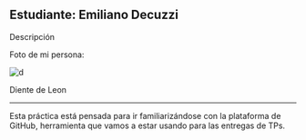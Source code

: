 ## Estudiante: Emiliano Decuzzi

Descripción

Foto de mi persona:

![d](https://i.postimg.cc/rFSHm585/imagen-2023-08-15-200006955.png)

Diente de Leon

------

Esta práctica está pensada para ir familiarizándose con la plataforma de GitHub, herramienta que vamos a estar usando para las entregas de TPs.


